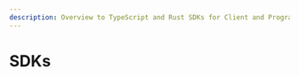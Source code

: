 ```yaml
---
description: Overview to TypeScript and Rust SDKs for Client and Program Development.
---
```


# SDKs

